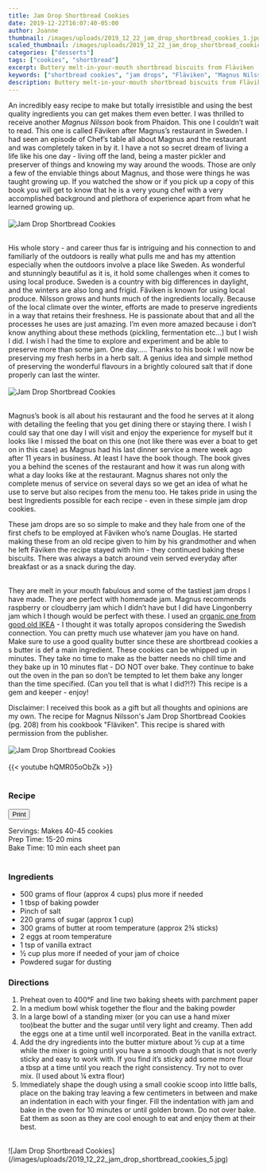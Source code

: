 ```yaml
---
title: Jam Drop Shortbread Cookies
date: 2019-12-22T16:07:40-05:00
author: Joanne
thumbnail: /images/uploads/2019_12_22_jam_drop_shortbread_cookies_1.jpg
scaled_thumbnail: /images/uploads/2019_12_22_jam_drop_shortbread_cookies_0.jpg
categories: ["desserts"]
tags: ["cookies", "shortbread"]
excerpt: Buttery melt-in-your-mouth shortbread biscuits from Fläviken 
keywords: ["shortbread cookies", "jam drops", "Fläviken", "Magnus Nilsson"]
description: Buttery melt-in-your-mouth shortbread biscuits from Fläviken 
---
```

<span class="blog-text">

An incredibly easy recipe to make but totally irresistible and using the best quality ingredients you can get makes them even better. I was thrilled to receive another _Magnus Nilsson_ book from Phaidon. This one I couldn’t wait to read. This one is called Fäviken after Magnus’s restaurant in Sweden. I had seen an episode of Chef’s table all about Magnus and the restaurant and was completely taken in by it. I have a not so secret dream of living a life like his one day - living off the land, being a master pickler and preserver of things and knowing my way around the woods. Those are only a few of the enviable things about Magnus, and those were things he was taught growing up. If you watched the show or if you pick up a copy of this book you will get to know that he is a very young chef with a very accomplished background and plethora of experience apart from what he learned growing up. 
</br>
</br>
![Jam Drop Shortbread Cookies](/images/uploads/2019_12_22_jam_drop_shortbread_cookies_2.jpg)
</br>
</br>

His whole story - and career thus far is intriguing and his connection to and familiarly of the outdoors is really what pulls me and has my attention especially when the outdoors involve a place like Sweden. As wonderful and stunningly beautiful as it is, it hold some challenges when it comes to using local produce. Sweden is a country with big differences in daylight, and the winters are also long and frigid. Fäviken is known for using local produce. Nilsson grows and hunts much of the ingredients locally. Because of the local climate over the winter, efforts are made to preserve ingredients in a way that retains their freshness. He is passionate about that and all the processes he uses are just amazing. I’m even more amazed because i don’t know anything about these methods (pickling, fermentation etc...) but I wish I did. I wish I had the time to explore and experiment and be able to preserve more than some jam. One day..... Thanks to his book I will now be preserving my fresh herbs in a herb salt. A genius idea and simple method of preserving the wonderful flavours in a brightly coloured salt that if done properly can last the winter. 
</br>
</br>
![Jam Drop Shortbread Cookies](/images/uploads/2019_12_22_jam_drop_shortbread_cookies_3.jpg)
</br>
</br>

Magnus’s book is all about his restaurant and the food he serves at it along with detailing the feeling that you get dining there or staying there. I wish I could say that one day I will visit and enjoy the experience for myself but it looks like I missed the boat on this one (not like there was ever a boat to get on in this case) as Magnus had his last dinner service  a mere week ago after 11 years in business. At least I have the book though. The book gives you a behind the scenes of the restaurant and how it was run along with what a day looks like at the restaurant. Magnus shares not only the complete menus of service on several days so we get an idea of what he use to serve but also recipes from the menu too. He takes pride in using the best Ingredients possible for each recipe - even in these simple jam drop cookies.
</br>

These jam drops are so so simple to make and they hale from one of the first chefs to be employed at Fäviken who’s name Douglas. He started making these from an old recipe given to him by his grandmother and when he left Fäviken the recipe stayed with him - they continued baking these biscuits. There was always a batch around vein served everyday after breakfast or as a snack during the day. 
</br>
</br>

They are melt in your mouth fabulous and some of the tastiest jam drops I have made. They are perfect with homemade jam. Magnus recommends raspberry or cloudberry jam which I didn’t have but I did have 
Lingonberry jam which I though would be perfect with these. I used an [organic one from good old IKEA](https://www.ikea.com/ca/en/p/sylt-lingon-lingonberry-preserves-organic-10308626/) - I thought it was totally apropos considering the Swedish connection. You can pretty much use whatever jam you have on hand. Make sure to use a good quality butter since these are shortbread cookies a s butter is def a main ingredient. These cookies can be whipped up in minutes. They take no time to make as the batter needs no chill time and they bake up in 10 minutes flat - DO NOT over bake. They continue to bake out the oven in the pan so don’t be tempted to let them bake any longer than the time specified. (Can you tell that is what I did?!?) This recipe is a gem and keeper - enjoy! 
</br>

Disclaimer: I received this book as a gift but all thoughts and opinions are my own. The recipe for Magnus Nilsson's Jam Drop Shortbread Cookies (pg. 208) from his cookbook "Fläviken". This recipe is shared with permission from the publisher.
</br>
</br>
![Jam Drop Shortbread Cookies](/images/uploads/2019_12_22_jam_drop_shortbread_cookies_4.jpg)
</br>
</br>
{{< youtube hQMR05oObZk >}}
</br>
</br>
</span>

### Recipe
<div print_button><form>
<input type="button" value="Print" class="btn__print" onClick="window.print()">
</form></div>

<div>Servings: <span itemprop="recipeYield">Makes 40-45 cookies</div>
<div>Prep Time: <meta itemprop="prepTime" content="PT20M">15-20 mins</div>
<div>Bake Time: <meta itemprop="cookTime" content="PT10M">10 min each sheet pan</div>
</br>

### Ingredients

* <span itemprop="ingredients">500 grams of flour (approx 4 cups) plus more if needed</span>
* <span itemprop="ingredients">1 tbsp of baking powder </span>
* <span itemprop="ingredients">Pinch of salt </span>
* <span itemprop="ingredients">220 grams of sugar (approx 1 cup) </span>
* <span itemprop="ingredients">300 grams of butter at room temperature (approx 2&frac34; sticks) </span>
* <span itemprop="ingredients">2 eggs at room temperature</span>
* <span itemprop="ingredients">1 tsp of vanilla extract </span>
* <span itemprop="ingredients">&frac12; cup plus more if needed of your jam of choice </span>
* <span itemprop="ingredients">Powdered sugar for dusting </span>

### Directions 

1. Preheat oven to 400°F and line two baking sheets with parchment paper 
1. In a medium bowl whisk together the flour and the baking powder 
1. In a large bowl of a standing mixer (or you can use a hand mixer too)beat the butter and the sugar until very light and creamy. Then add the eggs one at a time until well incorporated. Beat in the vanilla extract. 
1. Add the dry ingredients into the butter mixture about &frac12; cup at a time while the mixer is  going until you have a smooth dough that is not overly sticky and easy to work with. If you find it’s sticky add some more flour a tbsp at a time until you reach the right consistency. Try not to over mix. (I used about &frac14; extra flour) 
1. Immediately shape the dough using a small cookie scoop into little balls, place on the baking tray leaving a few centimeters in between and make an indentation in each with your finger. Fill the indentation with jam and bake in the oven for 10 minutes or until golden brown. Do not over bake. Eat them as soon as they are cool enough to eat and enjoy them at their best. 

</br>
![Jam Drop Shortbread Cookies](/images/uploads/2019_12_22_jam_drop_shortbread_cookies_5.jpg)